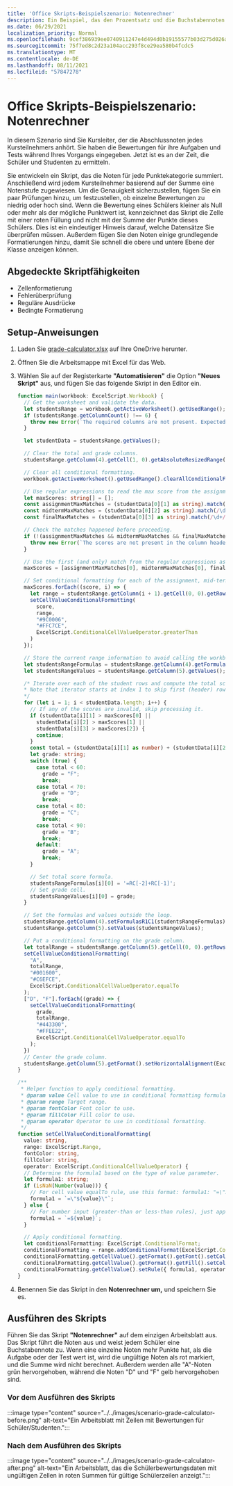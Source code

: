 ```yaml
---
title: 'Office Skripts-Beispielszenario: Notenrechner'
description: Ein Beispiel, das den Prozentsatz und die Buchstabennoten für einen Kurs von Schülern bestimmt.
ms.date: 06/29/2021
localization_priority: Normal
ms.openlocfilehash: 9cef386939ee0740911247e4d494d0b19155577b03d275d026a433e2990d1a61
ms.sourcegitcommit: 75f7ed8c2d23a104acc293f8ce29ea580b4fcdc5
ms.translationtype: MT
ms.contentlocale: de-DE
ms.lasthandoff: 08/11/2021
ms.locfileid: "57847278"
---
```

# <a name="office-scripts-sample-scenario-grade-calculator"></a>Office Skripts-Beispielszenario: Notenrechner

In diesem Szenario sind Sie Kursleiter, der die Abschlussnoten jedes Kursteilnehmers anhört. Sie haben die Bewertungen für ihre Aufgaben und Tests während Ihres Vorgangs eingegeben. Jetzt ist es an der Zeit, die Schüler und Studenten zu ermitteln.

Sie entwickeln ein Skript, das die Noten für jede Punktekategorie summiert. Anschließend wird jedem Kursteilnehmer basierend auf der Summe eine Notenstufe zugewiesen. Um die Genauigkeit sicherzustellen, fügen Sie ein paar Prüfungen hinzu, um festzustellen, ob einzelne Bewertungen zu niedrig oder hoch sind. Wenn die Bewertung eines Schülers kleiner als Null oder mehr als der mögliche Punktwert ist, kennzeichnet das Skript die Zelle mit einer roten Füllung und nicht mit der Summe der Punkte dieses Schülers. Dies ist ein eindeutiger Hinweis darauf, welche Datensätze Sie überprüfen müssen. Außerdem fügen Sie den Noten einige grundlegende Formatierungen hinzu, damit Sie schnell die obere und untere Ebene der Klasse anzeigen können.

## <a name="scripting-skills-covered"></a>Abgedeckte Skriptfähigkeiten

- Zellenformatierung
- Fehlerüberprüfung
- Reguläre Ausdrücke
- Bedingte Formatierung

## <a name="setup-instructions"></a>Setup-Anweisungen

1. Laden Sie <a href="grade-calculator.xlsx">grade-calculator.xlsx</a> auf Ihre OneDrive herunter.

1. Öffnen Sie die Arbeitsmappe mit Excel für das Web.

1. Wählen Sie auf der Registerkarte **"Automatisieren"** die Option **"Neues Skript"** aus, und fügen Sie das folgende Skript in den Editor ein.

    ```TypeScript
    function main(workbook: ExcelScript.Workbook) {
      // Get the worksheet and validate the data.
      let studentsRange = workbook.getActiveWorksheet().getUsedRange();
      if (studentsRange.getColumnCount() !== 6) {
        throw new Error(`The required columns are not present. Expected column headers: "Student ID | Assignment score | Mid-term | Final | Total | Grade"`);
      }

      let studentData = studentsRange.getValues();

      // Clear the total and grade columns.
      studentsRange.getColumn(4).getCell(1, 0).getAbsoluteResizedRange(studentData.length - 1, 2).clear();

      // Clear all conditional formatting.
      workbook.getActiveWorksheet().getUsedRange().clearAllConditionalFormats();

      // Use regular expressions to read the max score from the assignment, mid-term, and final scores columns.
      let maxScores: string[] = [];
      const assignmentMaxMatches = (studentData[0][1] as string).match(/\d+/);
      const midtermMaxMatches = (studentData[0][2] as string).match(/\d+/);
      const finalMaxMatches = (studentData[0][3] as string).match(/\d+/);

      // Check the matches happened before proceeding.
      if (!(assignmentMaxMatches && midtermMaxMatches && finalMaxMatches)) {
        throw new Error(`The scores are not present in the column headers. Expected format: "Assignments (n)|Mid-term (n)|Final (n)"`);
      }

      // Use the first (and only) match from the regular expressions as the max scores.
      maxScores = [assignmentMaxMatches[0], midtermMaxMatches[0], finalMaxMatches[0]];

      // Set conditional formatting for each of the assignment, mid-term, and final scores columns.
      maxScores.forEach((score, i) => {
        let range = studentsRange.getColumn(i + 1).getCell(0, 0).getRowsBelow(studentData.length - 1);
        setCellValueConditionalFormatting(
          score,
          range,
          "#9C0006",
          "#FFC7CE",
          ExcelScript.ConditionalCellValueOperator.greaterThan
        )
      });

      // Store the current range information to avoid calling the workbook in the loop.
      let studentsRangeFormulas = studentsRange.getColumn(4).getFormulasR1C1();
      let studentsRangeValues = studentsRange.getColumn(5).getValues();

      /* Iterate over each of the student rows and compute the total score and letter grade.
      * Note that iterator starts at index 1 to skip first (header) row.
      */
      for (let i = 1; i < studentData.length; i++) {
        // If any of the scores are invalid, skip processing it.
        if (studentData[i][1] > maxScores[0] ||
          studentData[i][2] > maxScores[1] ||
          studentData[i][3] > maxScores[2]) {
          continue;
        }
        const total = (studentData[i][1] as number) + (studentData[i][2] as number) + (studentData[i][3] as number);
        let grade: string;
        switch (true) {
          case total < 60:
            grade = "F";
            break;
          case total < 70:
            grade = "D";
            break;
          case total < 80:
            grade = "C";
            break;
          case total < 90:
            grade = "B";
            break;
          default:
            grade = "A";
            break;
        }
    
        // Set total score formula.
        studentsRangeFormulas[i][0] = '=RC[-2]+RC[-1]';
        // Set grade cell.
        studentsRangeValues[i][0] = grade;
      }

      // Set the formulas and values outside the loop.
      studentsRange.getColumn(4).setFormulasR1C1(studentsRangeFormulas);
      studentsRange.getColumn(5).setValues(studentsRangeValues);

      // Put a conditional formatting on the grade column.
      let totalRange = studentsRange.getColumn(5).getCell(0, 0).getRowsBelow(studentData.length - 1);
      setCellValueConditionalFormatting(
        "A",
        totalRange,
        "#001600",
        "#C6EFCE",
        ExcelScript.ConditionalCellValueOperator.equalTo
      );
      ["D", "F"].forEach((grade) => {
        setCellValueConditionalFormatting(
          grade,
          totalRange,
          "#443300",
          "#FFEE22",
          ExcelScript.ConditionalCellValueOperator.equalTo
        );
      })
      // Center the grade column.
      studentsRange.getColumn(5).getFormat().setHorizontalAlignment(ExcelScript.HorizontalAlignment.center);
    }

    /**
     * Helper function to apply conditional formatting.
     * @param value Cell value to use in conditional formatting formula1.
     * @param range Target range.
     * @param fontColor Font color to use.
     * @param fillColor Fill color to use.
     * @param operator Operator to use in conditional formatting.
     */
    function setCellValueConditionalFormatting(
      value: string,
      range: ExcelScript.Range,
      fontColor: string,
      fillColor: string,
      operator: ExcelScript.ConditionalCellValueOperator) {
      // Determine the formula1 based on the type of value parameter.
      let formula1: string;
      if (isNaN(Number(value))) {
        // For cell value equalTo rule, use this format: formula1: "=\"A\"",
        formula1 = `=\"${value}\"`;
      } else {
        // For number input (greater-than or less-than rules), just append '='.
        formula1 = `=${value}`;
      }

      // Apply conditional formatting.
      let conditionalFormatting: ExcelScript.ConditionalFormat;
      conditionalFormatting = range.addConditionalFormat(ExcelScript.ConditionalFormatType.cellValue);
      conditionalFormatting.getCellValue().getFormat().getFont().setColor(fontColor);
      conditionalFormatting.getCellValue().getFormat().getFill().setColor(fillColor);
      conditionalFormatting.getCellValue().setRule({ formula1, operator });
    }
    ```

1. Benennen Sie das Skript in den **Notenrechner um,** und speichern Sie es.

## <a name="running-the-script"></a>Ausführen des Skripts

Führen Sie das Skript **"Notenrechner"** auf dem einzigen Arbeitsblatt aus. Das Skript führt die Noten aus und weist jedem Schüler eine Buchstabennote zu. Wenn eine einzelne Noten mehr Punkte hat, als die Aufgabe oder der Test wert ist, wird die ungültige Noten als rot markiert, und die Summe wird nicht berechnet. Außerdem werden alle "A"-Noten grün hervorgehoben, während die Noten "D" und "F" gelb hervorgehoben sind.

### <a name="before-running-the-script"></a>Vor dem Ausführen des Skripts

:::image type="content" source="../../images/scenario-grade-calculator-before.png" alt-text="Ein Arbeitsblatt mit Zeilen mit Bewertungen für Schüler/Studenten.":::

### <a name="after-running-the-script"></a>Nach dem Ausführen des Skripts

:::image type="content" source="../../images/scenario-grade-calculator-after.png" alt-text="Ein Arbeitsblatt, das die Schülerbewertungsdaten mit ungültigen Zellen in roten Summen für gültige Schülerzeilen anzeigt.":::
